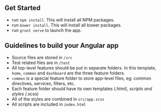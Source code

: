 ## Get Started ##

- run `npm install`. This will install all NPM packages.
- run `bower install`. This will install all bower packages.
- run `grunt serve` to launch the app.


## Guidelines to build your Angular app ##

- Source files are stored in `/src`
- Test related files are in `/test`
- All top-level features should be put in separate folders. In this template,
`home`, `common` and `dashboard` are the three feature folders.
- `common` is a special feature folder to store app-level files, eg: common directives, services, filters, etc.
- Each feature folder should have its own templates (*.html), scripts and styles (*.scss)
- All of the styles are combined in `src/app.scss`
- All scripts are included in `index.html`
